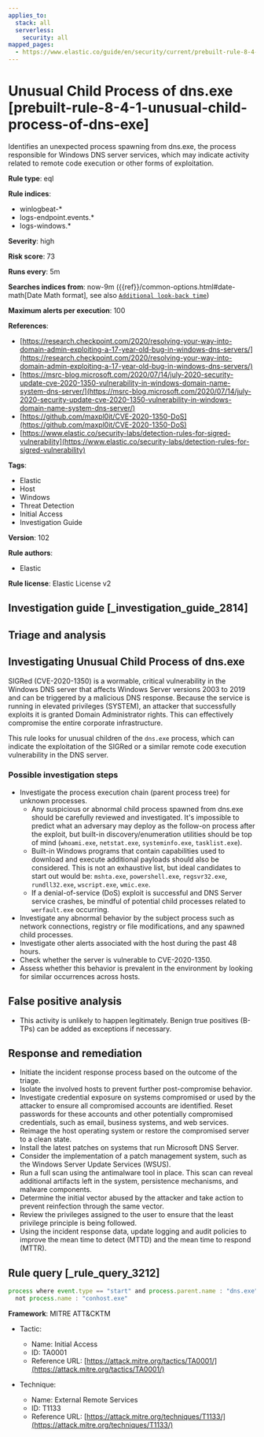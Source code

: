 ```yaml
---
applies_to:
  stack: all
  serverless:
    security: all
mapped_pages:
  - https://www.elastic.co/guide/en/security/current/prebuilt-rule-8-4-1-unusual-child-process-of-dns-exe.html
---
```


# Unusual Child Process of dns.exe [prebuilt-rule-8-4-1-unusual-child-process-of-dns-exe]

Identifies an unexpected process spawning from dns.exe, the process responsible for Windows DNS server services, which may indicate activity related to remote code execution or other forms of exploitation.

**Rule type**: eql

**Rule indices**:

* winlogbeat-*
* logs-endpoint.events.*
* logs-windows.*

**Severity**: high

**Risk score**: 73

**Runs every**: 5m

**Searches indices from**: now-9m ({{ref}}/common-options.html#date-math[Date Math format], see also [`Additional look-back time`](docs-content://solutions/security/detect-and-alert/create-detection-rule.md#rule-schedule))

**Maximum alerts per execution**: 100

**References**:

* [https://research.checkpoint.com/2020/resolving-your-way-into-domain-admin-exploiting-a-17-year-old-bug-in-windows-dns-servers/](https://research.checkpoint.com/2020/resolving-your-way-into-domain-admin-exploiting-a-17-year-old-bug-in-windows-dns-servers/)
* [https://msrc-blog.microsoft.com/2020/07/14/july-2020-security-update-cve-2020-1350-vulnerability-in-windows-domain-name-system-dns-server/](https://msrc-blog.microsoft.com/2020/07/14/july-2020-security-update-cve-2020-1350-vulnerability-in-windows-domain-name-system-dns-server/)
* [https://github.com/maxpl0it/CVE-2020-1350-DoS](https://github.com/maxpl0it/CVE-2020-1350-DoS)
* [https://www.elastic.co/security-labs/detection-rules-for-sigred-vulnerability](https://www.elastic.co/security-labs/detection-rules-for-sigred-vulnerability)

**Tags**:

* Elastic
* Host
* Windows
* Threat Detection
* Initial Access
* Investigation Guide

**Version**: 102

**Rule authors**:

* Elastic

**Rule license**: Elastic License v2

## Investigation guide [_investigation_guide_2814]

## Triage and analysis

## Investigating Unusual Child Process of dns.exe

SIGRed (CVE-2020-1350) is a wormable, critical vulnerability in the Windows DNS server that affects Windows Server
versions 2003 to 2019 and can be triggered by a malicious DNS response. Because the service is running in elevated
privileges (SYSTEM), an attacker that successfully exploits it is granted Domain Administrator rights. This can
effectively compromise the entire corporate infrastructure.

This rule looks for unusual children of the `dns.exe` process, which can indicate the exploitation of the SIGRed or a
similar remote code execution vulnerability in the DNS server.

### Possible investigation steps

- Investigate the process execution chain (parent process tree) for unknown processes.
  - Any suspicious or abnormal child process spawned from dns.exe should be carefully reviewed and investigated. It's
  impossible to predict what an adversary may deploy as the follow-on process after the exploit, but built-in
  discovery/enumeration utilities should be top of mind (`whoami.exe`, `netstat.exe`, `systeminfo.exe`, `tasklist.exe`).
  - Built-in Windows programs that contain capabilities used to download and execute additional payloads should also be
  considered. This is not an exhaustive list, but ideal candidates to start out would be: `mshta.exe`, `powershell.exe`,
  `regsvr32.exe`, `rundll32.exe`, `wscript.exe`, `wmic.exe`.
  - If a denial-of-service (DoS) exploit is successful and DNS Server service crashes, be mindful of potential child processes related to
  `werfault.exe` occurring.
- Investigate any abnormal behavior by the subject process such as network connections, registry or file modifications,
and any spawned child processes.
- Investigate other alerts associated with the host during the past 48 hours.
- Check whether the server is vulnerable to CVE-2020-1350.
- Assess whether this behavior is prevalent in the environment by looking for similar occurrences across hosts.

## False positive analysis

- This activity is unlikely to happen legitimately. Benign true positives (B-TPs) can be added as exceptions if necessary.

## Response and remediation

- Initiate the incident response process based on the outcome of the triage.
- Isolate the involved hosts to prevent further post-compromise behavior.
- Investigate credential exposure on systems compromised or used by the attacker to ensure all compromised accounts are
identified. Reset passwords for these accounts and other potentially compromised credentials, such as email, business
systems, and web services.
- Reimage the host operating system or restore the compromised server to a clean state.
- Install the latest patches on systems that run Microsoft DNS Server.
- Consider the implementation of a patch management system, such as the Windows Server Update Services (WSUS).
- Run a full scan using the antimalware tool in place. This scan can reveal additional artifacts left in the system,
persistence mechanisms, and malware components.
- Determine the initial vector abused by the attacker and take action to prevent reinfection through the same vector.
- Review the privileges assigned to the user to ensure that the least privilege principle is being followed.
- Using the incident response data, update logging and audit policies to improve the mean time to detect (MTTD) and the
mean time to respond (MTTR).

## Rule query [_rule_query_3212]

```js
process where event.type == "start" and process.parent.name : "dns.exe" and
  not process.name : "conhost.exe"
```

**Framework**: MITRE ATT&CKTM

* Tactic:

    * Name: Initial Access
    * ID: TA0001
    * Reference URL: [https://attack.mitre.org/tactics/TA0001/](https://attack.mitre.org/tactics/TA0001/)

* Technique:

    * Name: External Remote Services
    * ID: T1133
    * Reference URL: [https://attack.mitre.org/techniques/T1133/](https://attack.mitre.org/techniques/T1133/)



